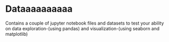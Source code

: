 # Dataaaaaaaaaa
Contains a couple of jupyter notebook files and datasets to test your ability on data exploration-(using pandas) and visualization-(using seaborn and matplotlib)
